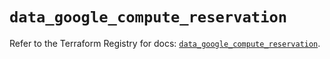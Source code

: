 # `data_google_compute_reservation`

Refer to the Terraform Registry for docs: [`data_google_compute_reservation`](https://registry.terraform.io/providers/hashicorp/google/6.13.0/docs/data-sources/compute_reservation).
